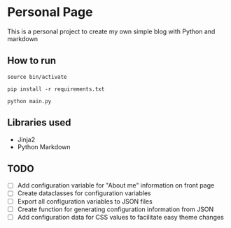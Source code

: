 # Personal Page

This is a personal project to create my own simple blog with Python and markdown

## How to run

`source bin/activate`

`pip install -r requirements.txt`

`python main.py`

## Libraries used

- Jinja2
- Python Markdown

## TODO

- [ ] Add configuration variable for "About me" information on front page
- [ ] Create dataclasses for configuration variables
- [ ] Export all configuration variables to JSON files
- [ ] Create function for generating configuration information from JSON
- [ ] Add configuration data for CSS values to facilitate easy theme changes
